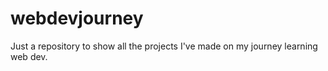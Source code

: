 # webdevjourney
Just a repository to show all the projects I've made on my journey learning web dev.
